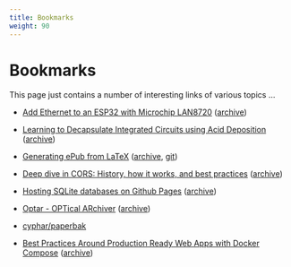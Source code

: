 ```yaml
---
title: Bookmarks
weight: 90
---
```


# Bookmarks

This page just contains a number of interesting links of various topics ...


* [Add Ethernet to an ESP32 with Microchip LAN8720](https://sautter.com/blog/ethernet-on-esp32-using-lan8720/)
  ([archive](https://archive.vn/BOZN8))

* [Learning to Decapsulate Integrated Circuits using Acid Deposition](https://jcjc-dev.com/2020/10/20/learning-to-decap-ics/)
  ([archive](https://archive.vn/oTNRq))

* [Generating ePub from LaTeX](https://minireference.com/blog/generating-epub-from-latex/)
  ([archive](https://archive.vn/BJpLm), [git](https://github.com/minireference/sample-book/blob/bdfdbed/fabfile.py))

* [Deep dive in CORS: History, how it works, and best practices](https://ieftimov.com/post/deep-dive-cors-history-how-it-works-best-practices/)
  ([archive](https://archive.vn/TuEB0))

* [Hosting SQLite databases on Github Pages](https://phiresky.github.io/blog/2021/hosting-sqlite-databases-on-github-pages/)
  ([archive](https://archive.vn/gzJV8))

* [Optar - OPTical ARchiver](http://ronja.twibright.com/optar/)
  ([archive](https://archive.vn/eCzqJ))

* [cyphar/paperbak](https://github.com/cyphar/paperback/)

* [Best Practices Around Production Ready Web Apps with Docker Compose](https://nickjanetakis.com/blog/best-practices-around-production-ready-web-apps-with-docker-compose)
  ([archive](https://archive.vn/u86SN))
